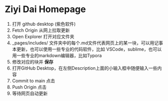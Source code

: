 # Ziyi Dai Homepage

1. 打开 github desktop (紫色软件)
2. Fetch Origin 从网上拉取更新
3. Open Explorer 打开对应文件夹
4. _pages/includes/ 文件夹中的每个.md文件代表网页上的某一块，可以用记事本更新，也可以使用一些专业的代码软件，比如 VSCode，sublime，也可以用一些专业的markdown编辑器，比如Typora
5. 修改对应的块并 **保存**
6. 打开GitHub Desktop，在左侧Description上面的小输入框中随便输入一些内容
7. Commit to main 点击
8. Push Origin 点击
9. 等待网页自动更新